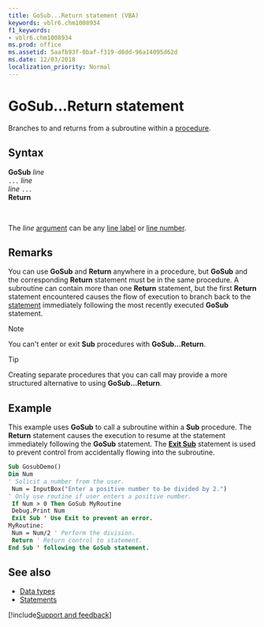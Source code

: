 ```yaml
---
title: GoSub...Return statement (VBA)
keywords: vblr6.chm1008934
f1_keywords:
- vblr6.chm1008934
ms.prod: office
ms.assetid: 5aafb93f-0baf-f319-d8dd-96a14095d62d
ms.date: 12/03/2018
localization_priority: Normal
---
```



# GoSub...Return statement

Branches to and returns from a subroutine within a [procedure](../../Glossary/vbe-glossary.md#procedure).

## Syntax

**GoSub** _line_ <br/>
`...` _line_ <br/>
_line_ `...` <br/>
**Return**

<br/>

The _line_ [argument](../../Glossary/vbe-glossary.md#argument) can be any [line label](../../Glossary/vbe-glossary.md#line-label) or [line number](../../Glossary/vbe-glossary.md#line-number).

## Remarks

You can use **GoSub** and **Return** anywhere in a procedure, but **GoSub** and the corresponding **Return** statement must be in the same procedure. A subroutine can contain more than one **Return** statement, but the first **Return** statement encountered causes the flow of execution to branch back to the [statement](../../Glossary/vbe-glossary.md#statement) immediately following the most recently executed **GoSub** statement.

> [!NOTE] 
> You can't enter or exit **Sub** procedures with **GoSub...Return**.

> [!TIP] 
> Creating separate procedures that you can call may provide a more structured alternative to using **GoSub...Return**.


## Example

This example uses **GoSub** to call a subroutine within a **Sub** procedure. The **Return** statement causes the execution to resume at the statement immediately following the **GoSub** statement. The **[Exit Sub](exit-statement.md)** statement is used to prevent control from accidentally flowing into the subroutine.


```vb
Sub GosubDemo() 
Dim Num 
' Solicit a number from the user. 
 Num = InputBox("Enter a positive number to be divided by 2.") 
' Only use routine if user enters a positive number. 
 If Num > 0 Then GoSub MyRoutine 
 Debug.Print Num 
 Exit Sub ' Use Exit to prevent an error. 
MyRoutine: 
 Num = Num/2 ' Perform the division. 
 Return ' Return control to statement. 
End Sub ' following the GoSub statement. 

```

## See also

- [Data types](data-type-summary.md)
- [Statements](../statements.md)

[!include[Support and feedback](~/includes/feedback-boilerplate.md)]
